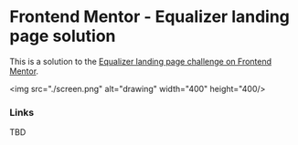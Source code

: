 # Frontend Mentor - Equalizer landing page solution

This is a solution to the [Equalizer landing page challenge on Frontend Mentor](https://www.frontendmentor.io/challenges/equalizer-landing-page-7VJ4gp3DE).

<img src="./screen.png" alt="drawing" width="400" height="400/>

### Links

TBD
